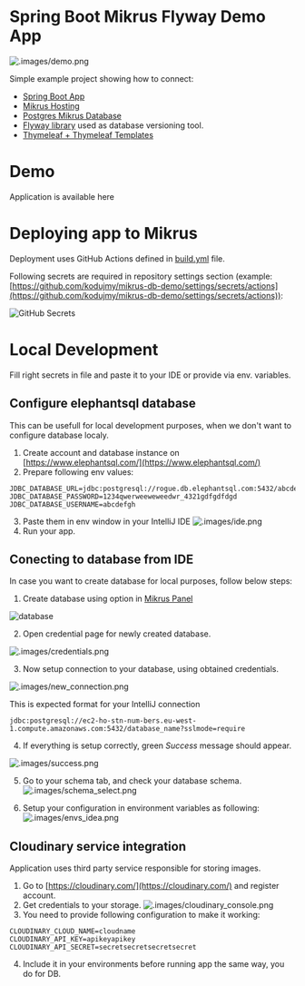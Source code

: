# Spring Boot Mikrus Flyway Demo App

![.images/demo.png](.images/demo.png)

Simple example project showing how to connect:
 * [Spring Boot App](https://spring.io/projects/spring-boot)
 * [Mikrus Hosting](https://mikr.us)
 * [Postgres Mikrus Database](https://mikr.us)
 * [Flyway library](https://flywaydb.org/) used as database versioning tool.
 * [Thymeleaf + Thymeleaf Templates](https://www.thymeleaf.org/)


# Demo
Application is available here 


# Deploying app to Mikrus

Deployment uses GitHub Actions defined in [build.yml](.github/workflows/build.yml) file.

Following secrets are required in repository settings section (example: [https://github.com/kodujmy/mikrus-db-demo/settings/secrets/actions](https://github.com/kodujmy/mikrus-db-demo/settings/secrets/actions)):

![GitHub Secrets](.images/required_secrets.png)


# Local Development

Fill right secrets in file and paste it to your IDE or provide via env. variables.

## Configure elephantsql database

This can be usefull for local development purposes, when we don't want to configure database localy. 

1. Create account and database instance on [https://www.elephantsql.com/](https://www.elephantsql.com/)
2. Prepare following env values:
```
JDBC_DATABASE_URL=jdbc:postgresql://rogue.db.elephantsql.com:5432/abcdefgh
JDBC_DATABASE_PASSWORD=1234qwerweeweweedwr_4321gdfgdfdgd
JDBC_DATABASE_USERNAME=abcdefgh
```
3. Paste them in env window in your IntelliJ IDE
![.images/ide.png](.images/ide.png)
4. Run your app.

## Conecting to database from IDE

In case you want to create database for local purposes, follow below steps:

1. Create database using option in [Mikrus Panel](https://mikr.us/panel/)

![database](.images/mikrus_db.png)

2. Open credential page for newly created database.

![.images/credentials.png](.images/credentials.png)

3. Now setup connection to your database, using obtained credentials.

![.images/new_connection.png](.images/new_connection.png)

This is expected format for your IntelliJ connection
```
jdbc:postgresql://ec2-ho-stn-num-bers.eu-west-1.compute.amazonaws.com:5432/database_name?sslmode=require
```
4. If everything is setup correctly, green *Success* message should appear.

![.images/success.png](.images/success.png)

5. Go to your schema tab, and check your database schema.
![.images/schema_select.png](.images/schema_select.png)

6. Setup your configuration in environment variables as following:
![.images/envs_idea.png](.images/envs_idea.png)

## Cloudinary service integration

Application uses third party service responsible for storing images.

1. Go to [https://cloudinary.com/](https://cloudinary.com/) and register account.
2. Get credentials to your storage.
![.images/cloudinary_console.png](.images/cloudinary_console.png)
3. You need to provide following configuration to make it working:
```
CLOUDINARY_CLOUD_NAME=cloudname
CLOUDINARY_API_KEY=apikeyapikey
CLOUDINARY_API_SECRET=secretsecretsecretsecret
```
4. Include it in your environments before running app the same way, you do for DB.
